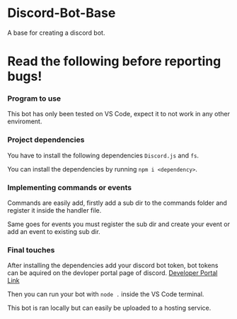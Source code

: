 # Discord-Bot-Base
 A base for creating a discord bot.
 
# Read the following before reporting bugs!
### Program to use
This bot has only been tested on VS Code, expect it to not work in any other enviroment.

### Project dependencies
You have to install the following dependencies `Discord.js` and `fs`. 

You can install the dependencies by running `npm i <dependency>`.

### Implementing commands or events
Commands are easily add, firstly add a sub dir to the commands folder and register it inside the handler file.

Same goes for events you must register the sub dir and create your event or add an event to existing sub dir.

### Final touches
After installing the dependencies add your discord bot token, bot tokens can be aquired on the devloper portal page of discord.
[Developer Portal Link](https://discord.com/developers/applications)

Then you can run your bot with `node .` inside the VS Code terminal.

This bot is ran locally but can easily be uploaded to a hosting service.
